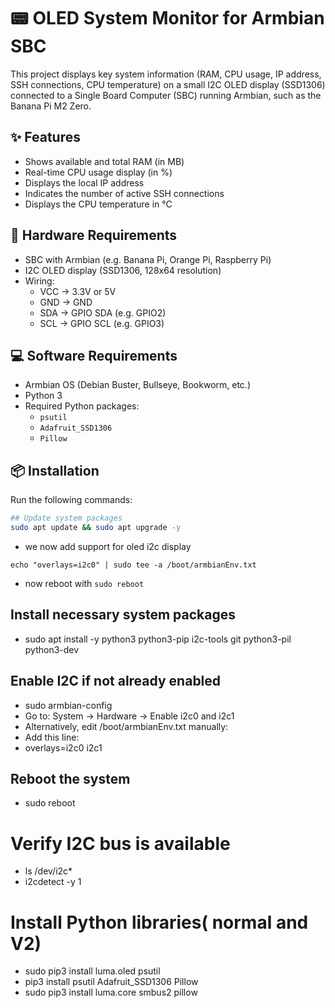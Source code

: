# 📟 OLED System Monitor for Armbian SBC

This project displays key system information (RAM, CPU usage, IP address, SSH connections, CPU temperature) on a small I2C OLED display (SSD1306) connected to a Single Board Computer (SBC) running Armbian, such as the Banana Pi M2 Zero.

## ✨ Features

- Shows available and total RAM (in MB)
- Real-time CPU usage display (in %)
- Displays the local IP address
- Indicates the number of active SSH connections
- Displays the CPU temperature in °C

## 🧰 Hardware Requirements

- SBC with Armbian (e.g. Banana Pi, Orange Pi, Raspberry Pi)
- I2C OLED display (SSD1306, 128x64 resolution)
- Wiring:
  - VCC → 3.3V or 5V
  - GND → GND
  - SDA → GPIO SDA (e.g. GPIO2)
  - SCL → GPIO SCL (e.g. GPIO3)

## 💻 Software Requirements

- Armbian OS (Debian Buster, Bullseye, Bookworm, etc.)
- Python 3
- Required Python packages:
  - `psutil`
  - `Adafruit_SSD1306`
  - `Pillow`

## 📦 Installation

Run the following commands:

```bash
## Update system packages
sudo apt update && sudo apt upgrade -y
```
- we now add support for oled i2c display

```
echo "overlays=i2c0" | sudo tee -a /boot/armbianEnv.txt
```
- now reboot with ```sudo reboot```

## Install necessary system packages
- sudo apt install -y python3 python3-pip i2c-tools git python3-pil python3-dev

## Enable I2C if not already enabled
- sudo armbian-config
- Go to: System → Hardware → Enable i2c0 and i2c1
- Alternatively, edit /boot/armbianEnv.txt manually:
- Add this line:
- overlays=i2c0 i2c1

## Reboot the system
- sudo reboot

# Verify I2C bus is available
- ls /dev/i2c*
- i2cdetect -y 1

# Install Python libraries( normal and V2)
- sudo pip3 install luma.oled psutil
- pip3 install psutil Adafruit_SSD1306 Pillow
- sudo pip3 install luma.core smbus2 pillow
